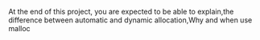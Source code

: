 At the end of this project, you are expected to be able to explain,the difference between automatic and dynamic allocation,Why and when use malloc
